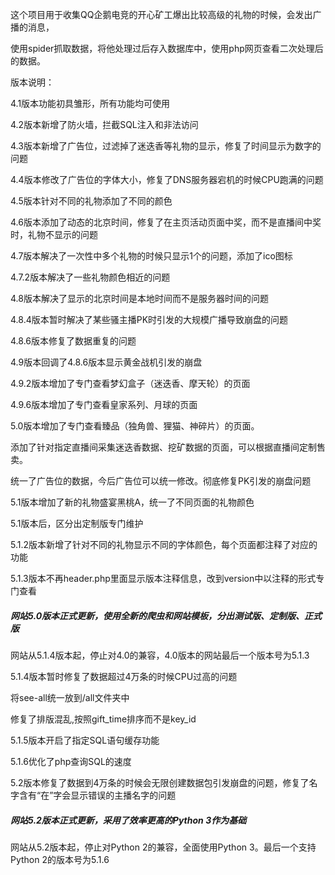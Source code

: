 这个项目用于收集QQ企鹅电竞的开心矿工爆出比较高级的礼物的时候，会发出广播的消息，

使用spider抓取数据，将他处理过后存入数据库中，使用php网页查看二次处理后的数据。

版本说明：

4.1版本功能初具雏形，所有功能均可使用

4.2版本新增了防火墙，拦截SQL注入和非法访问

4.3版本新增了广告位，过滤掉了迷迭香等礼物的显示，修复了时间显示为数字的问题

4.4版本修改了广告位的字体大小，修复了DNS服务器宕机的时候CPU跑满的问题

4.5版本针对不同的礼物添加了不同的颜色

4.6版本添加了动态的北京时间，修复了在主页活动页面中奖，而不是直播间中奖时，礼物不显示的问题

4.7版本解决了一次性中多个礼物的时候只显示1个的问题，添加了ico图标

4.7.2版本解决了一些礼物颜色相近的问题

4.8版本解决了显示的北京时间是本地时间而不是服务器时间的问题

4.8.4版本暂时解决了某些骚主播PK时引发的大规模广播导致崩盘的问题

4.8.6版本修复了数据重复的问题

4.9版本回调了4.8.6版本显示黄金战机引发的崩盘

4.9.2版本增加了专门查看梦幻盒子（迷迭香、摩天轮）的页面

4.9.6版本增加了专门查看皇家系列、月球的页面

5.0版本增加了专门查看臻品（独角兽、狸猫、神碎片）的页面。

添加了针对指定直播间采集迷迭香数据、挖矿数据的页面，可以根据直播间定制售卖。

统一了广告位的数据，今后广告位可以统一修改。彻底修复PK引发的崩盘问题

5.1版本增加了新的礼物盛宴黑桃A，统一了不同页面的礼物颜色

5.1版本后，区分出定制版专门维护

5.1.2版本新增了针对不同的礼物显示不同的字体颜色，每个页面都注释了对应的功能

5.1.3版本不再header.php里面显示版本注释信息，改到version中以注释的形式专门查看

##### 网站5.0版本正式更新，使用全新的爬虫和网站模板，分出测试版、定制版、正式版

网站从5.1.4版本起，停止对4.0的兼容，4.0版本的网站最后一个版本号为5.1.3

5.1.4版本暂时修复了数据超过4万条的时候CPU过高的问题

将see-all统一放到/all文件夹中

修复了排版混乱,按照gift_time排序而不是key_id

5.1.5版本开启了指定SQL语句缓存功能

5.1.6优化了php查询SQL的速度

5.2版本修复了数据到4万条的时候会无限创建数据包引发崩盘的问题，修复了名字含有“在”字会显示错误的主播名字的问题

##### 网站5.2版本正式更新，采用了效率更高的Python 3作为基础

网站从5.2版本起，停止对Python 2的兼容，全面使用Python 3。最后一个支持Python 2的版本号为5.1.6

